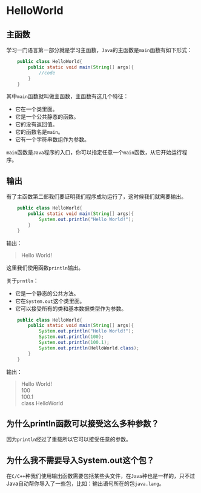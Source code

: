 # HelloWorld

## 主函数
学习一门语言第一部分就是学习主函数，`Java`的主函数是`main`函数有如下形式：

```JAVA
    public class HelloWorld{
        public static void main(String[] args){
            //code
        }
    }
```

其中`main`函数就叫做主函数，主函数有这几个特征：
- 它在一个类里面。
- 它是一个公共静态的函数。
- 它的没有返回值。
- 它的函数名是`main`。
- 它有一个字符串数组作为参数。

`main`函数是`Java`程序的入口，你可以指定任意一个`main`函数，从它开始运行程序。

## 输出
有了主函数第二部我们要证明我们程序成功运行了，这时候我们就需要输出。

```JAVA
    public class HelloWorld{
        public static void main(String[] args){
            System.out.println("Hello World!");
        }
    }
```

输出：
> Hello World!  

这里我们使用函数`println`输出。

关于`prntln`：
- 它是一个静态的公共方法。
- 它在`System.out`这个类里面。
- 它可以接受所有的类和基本数据类型作为参数。

```JAVA
    public class HelloWorld{
        public static void main(String[] args){
            System.out.println("Hello World!");
            System.out.println(100);
            System.out.println(100.1);
            System.out.println(HelloWorld.class);
        }
    }
```

输出：
> Hello World!   
> 100  
> 100.1  
> class HelloWorld  

## 为什么println函数可以接受这么多种参数？
因为`println`经过了重载所以它可以接受任意的参数。

## 为什么我不需要导入System.out这个包？
在`C/C++`种我们使用输出函数需要包括某些头文件，在`Java`种也是一样的，只不过Java自动帮你导入了一些包，比如：输出语句所在的包`java.lang`。

